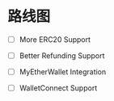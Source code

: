 # 路线图

* [ ] More ERC20 Support
* [ ] Better Refunding Support
* [ ] MyEtherWallet Integration
* [ ] WalletConnect Support


